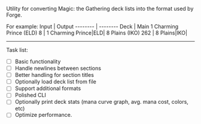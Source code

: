 Utility for converting Magic: the Gathering deck lists into the format used by Forge.

For example:
Input | Output
-------- | --------
Deck | Main
1 Charming Prince (ELD) 8 | 1 Charming Prince|ELD|
8 Plains (IKO) 262 | 8 Plains|IKO|

***


Task list:
- [ ] Basic functionality
- [ ] Handle newlines between sections
- [ ] Better handling for section titles
- [ ] Optionally load deck list from file
- [ ] Support additional formats
- [ ] Polished CLI
- [ ] Optionally print deck stats (mana curve graph, avg. mana cost, colors, etc)
- [ ] Optimize performance.